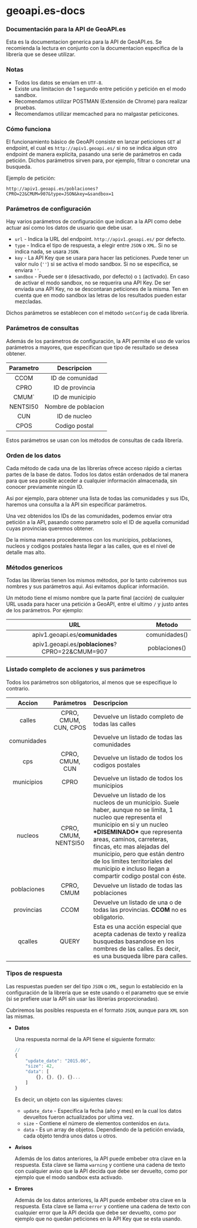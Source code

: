 # geoapi.es-docs

### Documentación para la API de GeoAPI.es

Esta es la documentacion generica para la API de GeoAPI.es. Se recomienda la lectura en
conjunto con la documentacion especifica de la librería que se desee utilizar.

### Notas

* Todos los datos se envíam en `UTF-8`.
* Existe una limitacion de 1 segundo entre petición y petición en el modo sandbox.
* Recomendamos utilizar POSTMAN (Extensión de Chrome) para realizar pruebas.
* Recomendamos utilizar memcached para no malgastar peticicones.

### Cómo funciona

El funcionamiento básico de GeoAPI consiste en lanzar peticiones `GET` al endpoint, el cual
es `http://apiv1.geoapi.es/` si no se indica algun otro endpoint de manera explícita, pasando
una serie de parámetros en cada petición. Dichos parámetros sirven para, por ejemplo, filtrar
o concretar una busqueda.

Ejemplo de petición:

    http://apiv1.geoapi.es/poblaciones?CPRO=22&CMUM=907&type=JSON&key=&sandbox=1

### Parámetros de configuración

Hay varios parámetros de configuración que indican a la API como debe actuar así como los datos
de usuario que debe usar.

* `url` - Indica la URL del endpoint. `http://apiv1.geoapi.es/` por defecto.
* `type` - Indica el tipo de respuesta, a elegir entre `JSON` o `XML`. Si no se indica nada, se usara `JSON`.
* `key` - La API Key que se usara para hacer las peticiones. Puede tener un valor nulo (`''`) si se activa el modo sandbox. Si no se especifica, se enviara `''`.
* `sandbox` - Puede ser `0` (desactivado, por defecto) o `1` (activado). En caso de activar el modo sandbox, no se requerira una API Key. De ser enviada una API Key, no se descontaran peticiones de la misma. Ten en cuenta que en modo sandbox las letras de los resultados pueden estar mezcladas.

Dichos parámetros se establecen con el método `setConfig` de cada librería.

### Parámetros de consultas

Además de los parámetros de configuración, la API permite el uso de varios parámetros a mayores, que especifican que tipo de resultado se desea obtener.

| Parametro | Descripcion         |
|:---------:|:-------------------:|
| CCOM      | ID de comunidad     |
| CPRO      | ID de provincia     |
| CMUM`     | ID de municipio     |
| NENTSI50  | Nombre de poblacion |
| CUN       | ID de nucleo        |
| CPOS      | Codigo postal       |

Estos parámetros se usan con los métodos de consultas de cada librería.

### Orden de los datos

Cada método de cada una de las librerías ofrece acceso rápido a ciertas partes de la base de datos. Todos los datos están ordenados de tal manera para que sea posible acceder a cualquier información almacenada, sin conocer previamente ningún ID.

Asi por ejemplo, para obtener una lista de todas las comunidades y sus IDs, haremos una consulta a la API sin especificar parámetros.

Una vez obtenidos los IDs de las comunidades, podemos enviar otra petición a la API, pasando como parametro solo el ID de aquella comunidad cuyas provincias queremos obtener.

De la misma manera procederemos con los municipios, poblaciones, nucleos y codigos postales hasta llegar a las calles, que es el nivel de detalle mas alto.

### Métodos genericos

Todas las librerías tienen los mismos métodos, por lo tanto cubriremos sus nombres y sus parámetros aqui. Asi evitamos duplicar información.

Un método tiene el mismo nombre que la parte final (acción) de cualquier URL usada para hacer una petición a GeoAPI, entre el ultimo `/` y justo antes de los parámetros. Por ejemplo:

| URL                                                 | Metodo        |
|:---------------------------------------------------:|:-------------:|
| apiv1.geoapi.es/<b>comunidades</b>                  | comunidades() |
| apiv1.geoapi.es/<b>poblaciones</b>?CPRO=22&CMUM=907 | poblaciones() |

### Listado completo de acciones y sus parámetros

Todos los parámetros son obligatorios, al menos que se especifique lo contrario.

| Accion       | Parámetros               | Descripcion                                       |
|:------------:|:------------------------:|:--------------------------------------------------|
| calles       | CPRO, CMUM, CUN, CPOS    | Devuelve un listado completo de todas las calles  |
| comunidades  |                          | Devuelve un listado de todas las comunidades      |
| cps          | CPRO, CMUM, CUN          | Devuelve un listado de todos los codigos postales |
| municipios   | CPRO                     | Devuelve un listado de todos los municipios       |
| nucleos      | CPRO, CMUM, NENTSI50     | Devuelve un listado de los nucleos de un municipio. Suele haber, aunque no se limita, 1 nucleo que representa el municipio en si y un nucleo <b>\*DISEMINADO\*</b> que representa areas, caminos, carreteras, fincas, etc mas alejadas del municipio, pero que están dentro de los limites territoriales del municipio e incluso llegan a compartir codigo postal con éste. |
| poblaciones  | CPRO, CMUM               | Devuelve un listado de todas las poblaciones      |
| provincias   | CCOM                     | Devuelve un listado de una o de todas las provincias. <b>CCOM</b> no es obligatorio. |
| qcalles      | QUERY                    | Esta es una acción especial que acepta cadenas de texto y realiza busquedas basandose en los nombres de las calles. Es decir, es una busqueda libre para calles. |

### Tipos de respuesta

Las respuestas pueden ser del tipo `JSON` o `XML`, segun lo establecido en la configuración de la librería que se este usando o el parametro que se envie (si se prefiere usar la API sin usar las librerías proporcionadas).

Cubriremos las posibles respuesta en el formato `JSON`, aunque para `XML` son las mismas.

* <b>Datos</b>

    Una respuesta normal de la API tiene el siguiente formato:

    ```javascript
    //
    {
        "update_date": "2015.06",
        "size": 42,
        "data": [
            {}, {}, {}, {}...
        ]
    }
    ```

    Es decir, un objeto con las siguientes claves:
    * `update_date` - Especifica la fecha (año y mes) en la cual los datos devueltos fueron actualizados por ultima vez.
    * `size` - Contiene el número de elementos contenidos en `data`.
    * `data` - Es un array de objetos. Dependiendo de la petición enviada, cada objeto tendra unos datos u otros.

* <b>Avisos</b>

    Además de los datos anteriores, la API puede embeber otra clave en la respuesta. Esta clave se llama `warning` y contiene una cadena de texto con cualquier aviso que la API decida que debe ser devuelto, como por ejemplo que el modo sandbox esta activado.

* <b>Errores</b>

    Además de los datos anteriores, la API puede embeber otra clave en la respuesta. Esta clave se llama `error` y contiene una cadena de texto con cualquier error que la API decida que debe ser devuelto, como por ejemplo que no quedan peticiones en la API Key que se esta usando.
